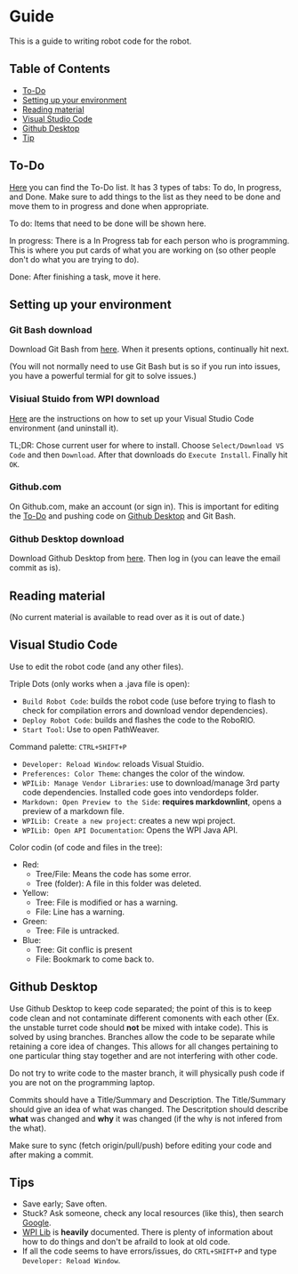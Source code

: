 # Guide

This is a guide to writing robot code for the robot.

## Table of Contents

- [To-Do](#To-Do)
- [Setting up your environment](#Setting-up-your-environment)
- [Reading material](#Reading-material)
- [Visual Studio Code](#Visual-Studio-Code)
- [Github Desktop](#Github-Desktop)
- [Tip](#Tips)

## To-Do

[Here](https://github.com/WarriorRobots/infiniterecharge-season/projects/1) you can find the To-Do list. It has 3 types of tabs: To do, In progress, and Done. Make sure to add things to the list as they need to be done and move them to in progress and done when appropriate.

To do: Items that need to be done will be shown here.

In progress: There is a In Progress tab for each person who is programming. This is where you put cards of what you are working on (so other people don't do what you are trying to do).

Done: After finishing a task, move it here.

## Setting up your environment

### Git Bash download

Download Git Bash from [here](https://git-scm.com/downloads). When it presents options, continually hit next.

(You will not normally need to use Git Bash but is so if you run into issues, you have a powerful termial for git to solve issues.)

### Visiual Stuido from WPI download

[Here](http://docs.wpilib.org/en/latest/docs/getting-started/getting-started-frc-control-system/wpilib-setup.html) are the instructions on how to set up your Visual Studio Code environment (and uninstall it).

TL;DR: Chose current user for where to install. Choose `Select/Download VS Code` and then `Download`. After that downloads do `Execute Install`. Finally hit `OK`.

### Github.com

On Github.com, make an account (or sign in). This is important for editing the [To-Do](#To-Do) and pushing code on [Github Desktop](#Github-Desktop) and Git Bash.

### Github Desktop download

Download Github Desktop from [here](https://desktop.github.com/).
Then log in (you can leave the email commit as is).

## Reading material

<!-- TODO Update this list of material -->
(No current material is available to read over as it is out of date.)

## Visual Studio Code

Use to edit the robot code (and any other files).

Triple Dots (only works when a .java file is open):

- `Build Robot Code`: builds the robot code (use before trying to flash to check for compilation errors and download vendor dependencies).
- `Deploy Robot Code`: builds and flashes the code to the RoboRIO.
- `Start Tool`: Use to open PathWeaver.

Command palette: `CTRL+SHIFT+P`

- `Developer: Reload Window`: reloads Visual Stuidio.
- `Preferences: Color Theme`: changes the color of the window.
- `WPILib: Manage Vendor Libraries`: use to download/manage 3rd party code dependencies. Installed code goes into vendordeps folder.
- `Markdown: Open Preview to the Side`: **requires markdownlint**, opens a preview of a markdown file.
- `WPILib: Create a new project`: creates a new wpi project.
- `WPILib: Open API Documentation`: Opens the WPI Java API.

Color codin (of code and files in the tree):

- Red:
  - Tree/File: Means the code has some error.
  - Tree (folder): A file in this folder was deleted.
- Yellow:
  - Tree: File is modified or has a warning.
  - File: Line has a warning.
- Green:
  - Tree: File is untracked.
- Blue:
  - Tree: Git conflic is present
  - File: Bookmark to come back to.

## Github Desktop

Use Github Desktop to keep code separated; the point of this is to keep code clean and not contaminate different comonents with each other (Ex. the unstable turret code should **not** be mixed with intake code). This is solved by using branches. Branches allow the code to be separate while retaining a core idea of changes. This allows for all changes pertaining to one particular thing stay together and are not interfering with other code.

Do not try to write code to the master branch, it will physically push code if you are not on the programming laptop.

Commits should have a Title/Summary and Description. The Title/Summary should give an idea of what was changed. The Descritption should describe **what** was changed and **why** it was changed (if the why is not infered from the what).

Make sure to sync (fetch origin/pull/push) before editing your code and after making a commit.

## Tips

- Save early; Save often.
- Stuck? Ask someone, check any local resources (like this), then search [Google](https://google.com).
- [WPI Lib](http://docs.wpilib.org/en/latest/) is **heavily** documented. There is plenty of information about how to do things and don't be afraild to look at old code.
- If all the code seems to have errors/issues, do `CRTL+SHIFT+P` and type `Developer: Reload Window`.
